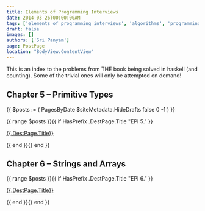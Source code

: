 ```yaml
---
title: Elements of Programming Interviews
date: 2014-03-26T00:00:00AM
tags: ['elements of programming interviews', 'algorithms', 'programming', 'haskell']
draft: false
images: []
authors: ['Sri Panyam']
page: PostPage
location: "BodyView.ContentView"
---
```


This is an index to the problems from THE book being solved in haskell (and counting). Some of the trivial ones will only be attempted on demand!

## Chapter 5 – Primitive Types
  
{{ $posts := ( PagesByDate $siteMetadata.HideDrafts false 0 -1 ) }}

{{ range $posts }}{{ if HasPrefix .DestPage.Title  "EPI 5." }}<p><a href="{{.DestPage.Link}}"><span>{{.DestPage.Title}}</span></a></p>{{ end }}{{ end }}

## Chapter 6 – Strings and Arrays

{{ range $posts }}{{ if HasPrefix .DestPage.Title  "EPI 6." }}<p><a href="{{.DestPage.Link}}"><span>{{.DestPage.Title}}</span></a></p>{{ end }}{{ end }}
